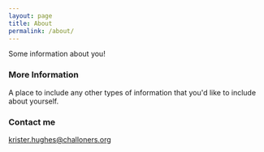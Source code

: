 ```yaml
---
layout: page
title: About
permalink: /about/
---
```


Some information about you!

### More Information

A place to include any other types of information that you'd like to include about yourself.

### Contact me

[krister.hughes@challoners.org](mailto:krister.hughes@challoners.org)
